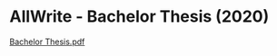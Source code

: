 # AllWrite - Bachelor Thesis (2020)
[Bachelor Thesis.pdf](https://github.com/andersmh/Bachelor-Thesis/files/4751670/Dataingenior.Bachelor.pdf)
